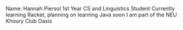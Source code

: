 Name: Hannah Piersol
1st Year CS and Linguistics Student 
Currently learning Racket, planning on learning Java soon
I am part of the NEU Khoury Club Oasis